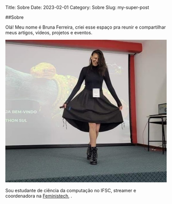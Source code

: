 Title: Sobre
Date: 2023-02-01
Category: Sobre
Slug: my-super-post

##Sobre

Olá! Meu nome é Bruna Ferreira, criei esse espaço pra reunir e compartilhar meus artigos, vídeos, projetos e eventos.

![alt text for screen readers](../Imagens/eu.png "Bruna")

Sou estudante de ciência da computação no IFSC, streamer e coordenadora na [Feministech](https://www.twitter.com/feminis_tech), .

